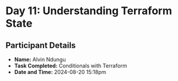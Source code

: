 # Day 11: Understanding Terraform State

## Participant Details

- **Name:** Alvin Ndungu
- **Task Completed:** Conditionals with Terraform
- **Date and Time:** 2024-08-20 15:18pm
